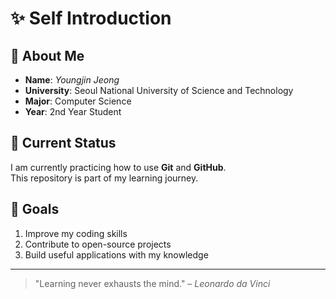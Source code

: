 # ✨ Self Introduction

## 👤 About Me
- **Name**: *Youngjin Jeong*  
- **University**: Seoul National University of Science and Technology  
- **Major**: Computer Science  
- **Year**: 2nd Year Student  

## 🌱 Current Status
I am currently practicing how to use **Git** and **GitHub**.  
This repository is part of my learning journey.

## 📌 Goals
1. Improve my coding skills  
2. Contribute to open-source projects  
3. Build useful applications with my knowledge  

---

> "Learning never exhausts the mind." – *Leonardo da Vinci*

